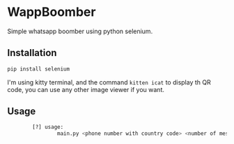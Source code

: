 # WappBoomber
Simple whatsapp boomber using python selenium.

## Installation

```bash
pip install selenium
```
I'm using kitty terminal, and the command ```kitten icat``` to display th QR code, you can use any other image viewer if you want.

## Usage

```bash
        [?] usage:
                main.py <phone number with country code> <number of messages> <message>
```
